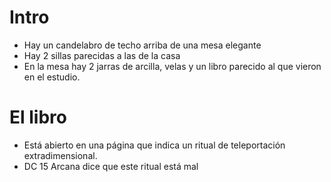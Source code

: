 # Intro 
- Hay un candelabro de techo arriba de una mesa elegante
- Hay 2 sillas parecidas a las de la casa
- En la mesa hay 2 jarras de arcilla, velas y un libro parecido al que vieron en el estudio.

# El libro
- Está abierto en una página que indica un ritual de teleportación extradimensional.
- DC 15 Arcana dice que este ritual está mal
